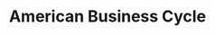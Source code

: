 ---
layout: default
contributors:
- Robert J. Gordon
- Nathan S. Balke
cost: None
description: 'Presented here are the tables of quarterly data from Appendix B of "The
  American Business Cycle: Continuity and Change" Edited by Robert J. Gordon. National
  Bureau of Economic Research Studies in Business Cycles Volume 25, Univerisity of
  Chicago Press 1986. For information about sources and methods please see that volume.


  A feature of that volume is an extensive data appendix, compliled as a project independent
  of the conference in collaboration with Nathan S. Balke. The unique value of this
  data set is the fact that it is the only existing source for the pre-1947 quarterly
  data, as NIPA quarterly data series do not otherwise exist before 1947. These files
  include the components of GDP back from 1941 to 1919 and the quarterly real GDP
  back to 1875.'
last_edit: Mon, 19 Jun 2023 16:46:21 GMT
location: https://www.nber.org/research/data/tables-american-business-cycle
maintained_by: Daniel Feenberg (feenberg at nber dot org)
open_access: 'TRUE'
related_projects: {}
related_publications: '"The American Business Cycle: Continuity and Change" Edited
  by Robert J. Gordon. National Bureau of Economic Research Studies in Business Cycles
  Volume 25, Univerisity of Chicago Press 1986, https://www.nber.org/books-and-chapters/american-business-cycle-continuity-and-change'
shortname: american_business_cycle
title: American Business Cycle
uuid: 6520861b-6600-4dcc-9ef2-2f0984283d7c
versioning: 'FALSE'
---